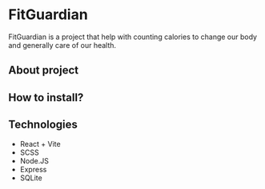 # FitGuardian #
FitGuardian is a project that help with counting calories to change our body and generally care of our health.

## About project ##


## How to install? ##

## Technologies ##
- React + Vite
- SCSS
- Node.JS
- Express
- SQLite
